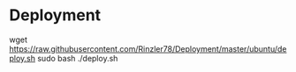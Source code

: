 Deployment
==========
wget https://raw.githubusercontent.com/Rinzler78/Deployment/master/ubuntu/deploy.sh
sudo bash ./deploy.sh
